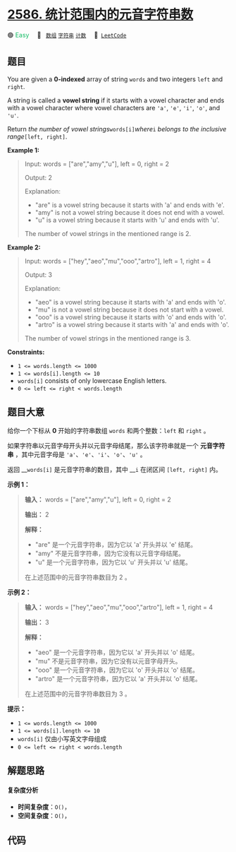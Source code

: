 # [2586. 统计范围内的元音字符串数](https://leetcode.com/problems/count-the-number-of-vowel-strings-in-range)

🟢 <font color=#15bd66>Easy</font>&emsp; 🔖&ensp; [`数组`](/outline/tag/array.md) [`字符串`](/outline/tag/string.md) [`计数`](/outline/tag/counting.md)&emsp; 🔗&ensp;[`LeetCode`](https://leetcode.com/problems/count-the-number-of-vowel-strings-in-range)

## 题目

You are given a **0-indexed** array of string `words` and two integers `left`
and `right`.

A string is called a **vowel string** if it starts with a vowel character and
ends with a vowel character where vowel characters are `'a'`, `'e'`, `'i'`,
`'o'`, and `'u'`.

Return _the number of vowel strings_`words[i]`_where_`i` _belongs to the
inclusive range_`[left, right]`.



**Example 1:**

> Input: words = ["are","amy","u"], left = 0, right = 2
> 
> Output: 2
> 
> Explanation: 
> - "are" is a vowel string because it starts with 'a' and ends with 'e'.
> - "amy" is not a vowel string because it does not end with a vowel.
> - "u" is a vowel string because it starts with 'u' and ends with 'u'.
> 
> The number of vowel strings in the mentioned range is 2.

**Example 2:**

> Input: words = ["hey","aeo","mu","ooo","artro"], left = 1, right = 4
> 
> Output: 3
> 
> Explanation: 
> - "aeo" is a vowel string because it starts with 'a' and ends with 'o'.
> - "mu" is not a vowel string because it does not start with a vowel.
> - "ooo" is a vowel string because it starts with 'o' and ends with 'o'.
> - "artro" is a vowel string because it starts with 'a' and ends with 'o'.
> 
> The number of vowel strings in the mentioned range is 3.

**Constraints:**

  * `1 <= words.length <= 1000`
  * `1 <= words[i].length <= 10`
  * `words[i]` consists of only lowercase English letters.
  * `0 <= left <= right < words.length`


## 题目大意

给你一个下标从 **0** 开始的字符串数组 `words` 和两个整数：`left` 和 `right` 。

如果字符串以元音字母开头并以元音字母结尾，那么该字符串就是一个 **元音字符串** ，其中元音字母是
`'a'`、`'e'`、`'i'`、`'o'`、`'u'` 。

返回 __`words[i]` 是元音字符串的数目，其中 __`i` 在闭区间 `[left, right]` 内。



**示例 1：**

> 
> 
> 
> 
> 
> **输入：** words = ["are","amy","u"], left = 0, right = 2
> 
> **输出：** 2
> 
> **解释：**
> - "are" 是一个元音字符串，因为它以 'a' 开头并以 'e' 结尾。
> - "amy" 不是元音字符串，因为它没有以元音字母结尾。
> - "u" 是一个元音字符串，因为它以 'u' 开头并以 'u' 结尾。
> 
> 在上述范围中的元音字符串数目为 2 。
> 
> 

**示例 2：**

> 
> 
> 
> 
> 
> **输入：** words = ["hey","aeo","mu","ooo","artro"], left = 1, right = 4
> 
> **输出：** 3
> 
> **解释：**
> - "aeo" 是一个元音字符串，因为它以 'a' 开头并以 'o' 结尾。
> - "mu" 不是元音字符串，因为它没有以元音字母开头。
> - "ooo" 是一个元音字符串，因为它以 'o' 开头并以 'o' 结尾。
> - "artro" 是一个元音字符串，因为它以 'a' 开头并以 'o' 结尾。
> 
> 在上述范围中的元音字符串数目为 3 。
> 
> 



**提示：**

  * `1 <= words.length <= 1000`
  * `1 <= words[i].length <= 10`
  * `words[i]` 仅由小写英文字母组成
  * `0 <= left <= right < words.length`


## 解题思路

#### 复杂度分析

- **时间复杂度**：`O()`，
- **空间复杂度**：`O()`，

## 代码

```javascript

```
